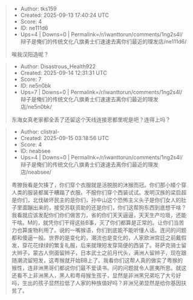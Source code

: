 > - Author: tks159
> - Created: 2025-09-13 17:40:24 UTC
> - Score: 4
> - ID: ne111d6
> - Ups=4 | Downs=0 | Permalink=/r/iwanttorun/comments/1ng2s4l/辩子是俺们的传统文化八旗勇士们速速去离你们最近的理发店/ne111d6/
>
> 唉我汉阳造呢？

> - Author: Disastrous_Health922
> - Created: 2025-09-14 12:31:31 UTC
> - Score: 7
> - ID: ne5n0bk
> - Ups=7 | Downs=0 | Permalink=/r/iwanttorun/comments/1ng2s4l/辩子是俺们的传统文化八旗勇士们速速去离你们最近的理发店/ne5n0bk/
>
> 东海女真老家都全丢了还留这个天线连接恩都里呢是吧？连得上吗？

> - Author: clistral-
> - Created: 2025-09-15 03:18:56 UTC
> - Score: 4
> - ID: neabsee
> - Ups=4 | Downs=0 | Permalink=/r/iwanttorun/comments/1ng2s4l/辩子是俺们的传统文化八旗勇士们速速去离你们最近的理发店/neabsee/
>
> 粤獠我看是欠揍了，你们穿个衣服就是活脱脱的沐猴而冠。你们那小矮个穿人类的服装都属于糟蹋了衣服。不服你们穿个西装试试。发明汉族的梁启超是你们，北伐破坏民主的是你们，孙中山这个恐怖主义头子是你们女人的肚子里面蹦出来的，接受苏联资助的还是你们，你们这帮狗东西到底想干啥？我看就应该发配你们你们做苦力，省的你们天天逼逼，天天生产垃圾，还能干啥。M的，就凭你们干得这些B事，灭了你们都算是正常的。让你们当苦力也算废物利用了。说的一嘴猴语，你们到底能不能听懂人话。连问的问题都和傻逼一般。世界的是变化的，潮流也是变化的，人家欧洲宫廷之前戴假发，穿花花绿绿的繁复礼服，后来就理短发穿简便的西装了。哥萨克骑士留大辫子，蒙古人侧面留辫子，日本武士之前月代头，满洲人留辫子，现在跟随潮流留短发，这粤猴就开始BB上了。我看你们这帮人真的做实了粤猴的猴性，连非洲黑哥们都说你们最不爱读书。问的问题就令人匪夷所思。就这还看不上非洲黑人，黑人和粤母猴生孩子，显然是非洲黑兄弟吃了大亏好吗，生出的孩子显然拉低了人家的种族值好吗？非洲兄弟显然是给你基因扶贫了。
